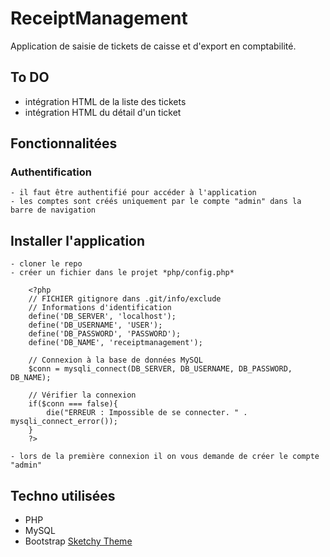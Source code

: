 # ReceiptManagement
Application de saisie de tickets de caisse et d'export en comptabilité.

## To DO
- intégration HTML de la liste des tickets
- intégration HTML du détail d'un ticket

## Fonctionnalitées

### Authentification

    - il faut être authentifié pour accéder à l'application
    - les comptes sont créés uniquement par le compte "admin" dans la barre de navigation

## Installer l'application
    - cloner le repo
    - créer un fichier dans le projet *php/config.php*

```
    <?php
    // FICHIER gitignore dans .git/info/exclude
    // Informations d'identification
    define('DB_SERVER', 'localhost');
    define('DB_USERNAME', 'USER');
    define('DB_PASSWORD', 'PASSWORD');
    define('DB_NAME', 'receiptmanagement');
    
    // Connexion à la base de données MySQL 
    $conn = mysqli_connect(DB_SERVER, DB_USERNAME, DB_PASSWORD, DB_NAME);
    
    // Vérifier la connexion
    if($conn === false){
        die("ERREUR : Impossible de se connecter. " . mysqli_connect_error());
    }
    ?>
```

    - lors de la première connexion il on vous demande de créer le compte "admin"

## Techno utilisées 
- PHP
- MySQL
- Bootstrap [Sketchy Theme](https://bootswatch.com/sketchy/)


